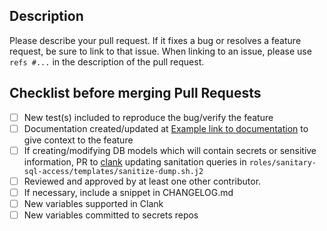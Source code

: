## Description

Please describe your pull request. If it fixes a bug or resolves a feature request, be sure to link to that issue. When linking to an issue, please use `refs #...` in the description of the pull request.

## Checklist before merging Pull Requests
- [ ] New test(s) included to reproduce the bug/verify the feature
- [ ] Documentation created/updated at [Example link to documentation](https://example.test/doc#new_section) to give context to the feature
- [ ] If creating/modifying DB models which will contain secrets or sensitive information, PR to [clank](https://github.com/cyverse/clank) updating sanitation queries in `roles/sanitary-sql-access/templates/sanitize-dump.sh.j2`
- [ ] Reviewed and approved by at least one other contributor.
- [ ] If necessary, include a snippet in CHANGELOG.md
- [ ] New variables supported in Clank
- [ ] New variables committed to secrets repos
